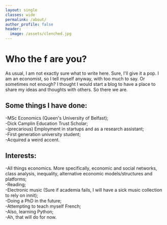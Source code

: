 ```yaml
---
layout: single
classes: wide
permalink: /about/
author_profile: false
header:
  image: /assets/clenched.jpg
---
```

<h1> Who the f are you? </h1>

<p> As usual, I am not exactly sure what to write here. Sure, I'll give it a pop. I am an economist, so I tell myself anyway, with too much to say. Or sometimes not enough? I thought I would start a blog to have a place to share my ideas and thoughts with others. So there we are. </p>

<h2>Some things I have done:</h2>
<p> -MSc Economics (Queen's University of Belfast);<br>
-Dick Camplin Education Trust Scholar;<br>
-(precarious) Employment in startups and as a research assistant;<br>
-First generation university student;<br>
-Acquired a weird accent. </p>

<h2>Interests:</h2>
<p> -All things economics. More specifically, economic and social networks, class analysis, inequality, alternative economic models/structures and platforms; <br>
-Reading;<br>
-Electronic music (Sure if academia fails, I will have a sick music collection to rely on innit);<br>
-Doing a PhD in the future;<br>
-Attempting to teach myself French;<br>
-Also, learning Python;<br>
-Ah, that will do for now. </p>

